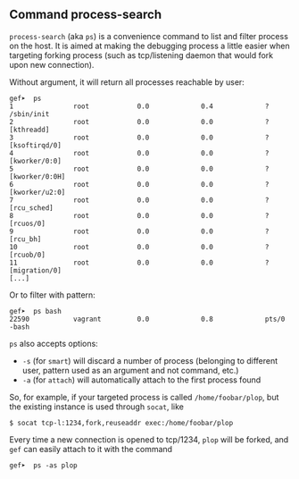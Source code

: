 ## Command process-search

`process-search` (aka `ps`) is a convenience command to list and filter process
on the host. It is aimed at making the debugging process a little easier when
targeting forking process (such as tcp/listening daemon that would fork upon new
connection).

Without argument, it will return all processes reachable by user:
```
gef➤  ps
1               root            0.0             0.4             ?           /sbin/init
2               root            0.0             0.0             ?           [kthreadd]
3               root            0.0             0.0             ?           [ksoftirqd/0]
4               root            0.0             0.0             ?           [kworker/0:0]
5               root            0.0             0.0             ?           [kworker/0:0H]
6               root            0.0             0.0             ?           [kworker/u2:0]
7               root            0.0             0.0             ?           [rcu_sched]
8               root            0.0             0.0             ?           [rcuos/0]
9               root            0.0             0.0             ?           [rcu_bh]
10              root            0.0             0.0             ?           [rcuob/0]
11              root            0.0             0.0             ?           [migration/0]
[...]
```

Or to filter with pattern:
```
gef➤  ps bash
22590           vagrant         0.0             0.8             pts/0       -bash
```

`ps` also accepts options:

   * `-s` (for `smart`) will discard a number of process (belonging to different
     user, pattern used as an argument and not command, etc.)
   * `-a` (for `attach`) will automatically attach to the first process found

So, for example, if your targeted process is called `/home/foobar/plop`, but the
existing instance is used through `socat`, like

```
$ socat tcp-l:1234,fork,reuseaddr exec:/home/foobar/plop
```

Every time a new connection is opened to tcp/1234, `plop` will be forked, and
`gef` can easily attach to it with the command

```
gef➤  ps -as plop
```
